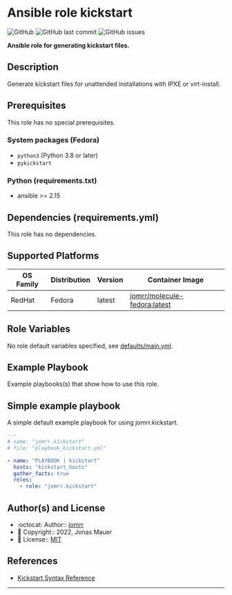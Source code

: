 # Ansible role kickstart

![GitHub](https://img.shields.io/github/license/jomrr/ansible-role-kickstart) ![GitHub last commit](https://img.shields.io/github/last-commit/jomrr/ansible-role-kickstart) ![GitHub issues](https://img.shields.io/github/issues-raw/jomrr/ansible-role-kickstart)

**Ansible role for generating kickstart files.**

## Description

Generate kickstart files for unattended installations with IPXE or virt-install.

## Prerequisites

This role has no special prerequisites.

### System packages (Fedora)

- `python3` (Python 3.8 or later)
- `pykickstart`

### Python (requirements.txt)

- ansible >= 2.15

## Dependencies (requirements.yml)

This role has no dependencies.

## Supported Platforms

| OS Family | Distribution | Version | Container Image |
|-----------|--------------|---------|-----------------|
| RedHat | Fedora | latest | [jomrr/molecule-fedora:latest]( https://hub.docker.com/r/jomrr/molecule-fedora ) |

## Role Variables

No role default variables specified, see [defaults/main.yml](defaults/main.yml).

## Example Playbook

Example playbooks(s) that show how to use this role.

## Simple example playbook

A simple default example playbook for using jomrr.kickstart.
```yaml
---
# name: "jomrr.kickstart"
# file: "playbook_kickstart.yml"

- name: "PLAYBOOK | kickstart"
  hosts: "kickstart_hosts"
  gather_facts: true
  roles:
    - role: "jomrr.kickstart"
```

## Author(s) and License

- :octocat:                 Author::    [jomrr](https://github.com/jomrr)
- :triangular_flag_on_post: Copyright:: 2022, Jonas Mauer
- :page_with_curl:          License::   [MIT](LICENSE)

## References

- [Kickstart Syntax Reference](https://docs.fedoraproject.org/en-US/fedora/f36/install-guide/appendixes/Kickstart_Syntax_Reference/)

---

